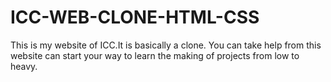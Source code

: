 # ICC-WEB-CLONE-HTML-CSS
This is my website of ICC.It is basically a clone.
You can take help from this website can start your way to learn the making of projects from low to heavy.
